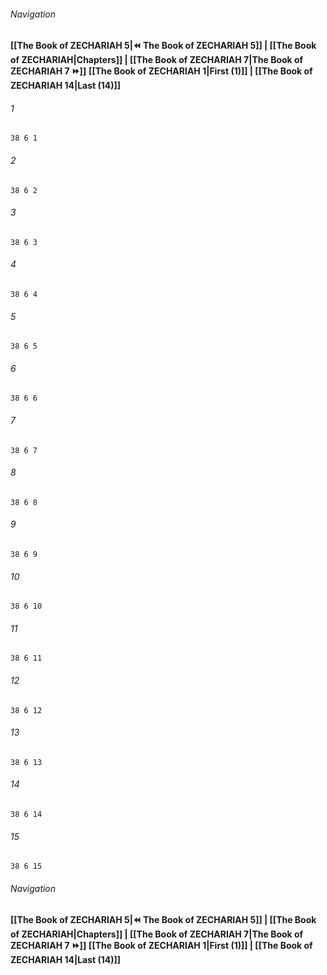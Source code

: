 
###### Navigation
**[[The Book of ZECHARIAH 5|⏪ The Book of ZECHARIAH 5]] | [[The Book of ZECHARIAH|Chapters]] | [[The Book of ZECHARIAH 7|The Book of ZECHARIAH 7 ⏩]]**
**[[The Book of ZECHARIAH 1|First (1)]] | [[The Book of ZECHARIAH 14|Last (14)]]**

###### 1
``` verse
38 6 1 
```
###### 2
``` verse
38 6 2 
```
###### 3
``` verse
38 6 3 
```
###### 4
``` verse
38 6 4 
```
###### 5
``` verse
38 6 5 
```
###### 6
``` verse
38 6 6 
```
###### 7
``` verse
38 6 7 
```
###### 8
``` verse
38 6 8 
```
###### 9
``` verse
38 6 9 
```
###### 10
``` verse
38 6 10 
```
###### 11
``` verse
38 6 11 
```
###### 12
``` verse
38 6 12 
```
###### 13
``` verse
38 6 13 
```
###### 14
``` verse
38 6 14 
```
###### 15
``` verse
38 6 15 
```

###### Navigation
**[[The Book of ZECHARIAH 5|⏪ The Book of ZECHARIAH 5]] | [[The Book of ZECHARIAH|Chapters]] | [[The Book of ZECHARIAH 7|The Book of ZECHARIAH 7 ⏩]]**
**[[The Book of ZECHARIAH 1|First (1)]] | [[The Book of ZECHARIAH 14|Last (14)]]**

